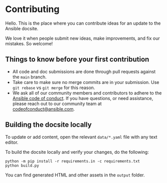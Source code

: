 # Contributing

Hello. This is the place where you can contribute ideas for an update to the Ansible docsite.

We love it when people submit new ideas, make improvements, and fix our mistakes. So welcome!

## Things to know before your first contribution

- All code and doc submissions are done through pull requests against the `main` branch.
- Take care to make sure no merge commits are in your submission. Use `git rebase` vs `git merge` for this reason.
- We ask all of our community members and contributors to adhere to the [Ansible code of conduct]. If you have questions, or need assistance, please reach out to our community team at [codeofconduct@ansible.com].

## Building the docsite locally

To update or add content, open the relevant ``data/*.yaml`` file with any text editor.

To build the docsite locally and verify your changes, do the following:

```
python -m pip install -r requirements.in -c requirements.txt
python build.py
```

You can find generated HTML and other assets in the ``output`` folder.

[Ansible code of conduct]: https://docs.ansible.com/ansible/latest/community/code_of_conduct.html
[codeofconduct@ansible.com]: mailto:codeofconduct@ansible.com
